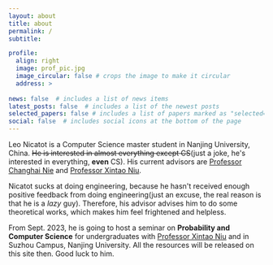 ```yaml
---
layout: about
title: about
permalink: /
subtitle: 

profile:
  align: right
  image: prof_pic.jpg
  image_circular: false # crops the image to make it circular
  address: >
    
news: false  # includes a list of news items
latest_posts: false  # includes a list of the newest posts
selected_papers: false # includes a list of papers marked as "selected={true}"
social: false  # includes social icons at the bottom of the page
---
```


Leo Nicatot is a Computer Science master student in Nanjing University, China. ~~He is interested in almost everything except CS~~(just a joke, he's interested in everything, **even** CS). His current advisors are [Professor Changhai Nie](https://gist.nju.edu.cn/changhai/public_html/) and [Professor Xintao Niu](niuxintao.github.io/).

Nicatot sucks at doing engineering, because he hasn't received enough positive feedback from doing engineering(just an excuse, the real reason is that he is a *lazy* guy). Therefore, his advisor advises him to do some theoretical works, which makes him feel frightened and helpless.

From Sept. 2023, he is going to host a seminar on **Probability and Computer Science** for undergraduates with [Professor Xintao Niu](niuxintao.github.io/) and in Suzhou Campus, Nanjing University. All the resources will be released on this site then. Good luck to him.